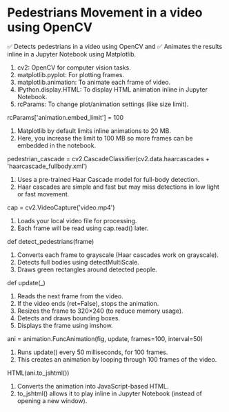 # Pedestrians Movement in a video using OpenCV

✅ Detects pedestrians in a video using OpenCV and
✅ Animates the results inline in a Jupyter Notebook using Matplotlib.

1. cv2: OpenCV for computer vision tasks.
2. matplotlib.pyplot: For plotting frames.
3. matplotlib.animation: To animate each frame of video.
4. IPython.display.HTML: To display HTML animation inline in Jupyter Notebook.
5. rcParams: To change plot/animation settings (like size limit).

rcParams['animation.embed_limit'] = 100

1. Matplotlib by default limits inline animations to 20 MB.
2. Here, you increase the limit to 100 MB so more frames can be embedded in the notebook.

pedestrian_cascade = cv2.CascadeClassifier(cv2.data.haarcascades + 'haarcascade_fullbody.xml')

1. Uses a pre-trained Haar Cascade model for full-body detection.
2. Haar cascades are simple and fast but may miss detections in low light or fast movement.

cap = cv2.VideoCapture('video.mp4')

1. Loads your local video file for processing.
2. Each frame will be read using cap.read() later.

def detect_pedestrians(frame)

1. Converts each frame to grayscale (Haar cascades work on grayscale).
2. Detects full bodies using detectMultiScale.
3. Draws green rectangles around detected people.

def update(_)

1. Reads the next frame from the video.
2. If the video ends (ret=False), stops the animation.
3. Resizes the frame to 320×240 (to reduce memory usage).
4. Detects and draws bounding boxes.
5. Displays the frame using imshow.

ani = animation.FuncAnimation(fig, update, frames=100, interval=50)

1. Runs update() every 50 milliseconds, for 100 frames.
2. This creates an animation by looping through 100 frames of the video.

HTML(ani.to_jshtml())

1. Converts the animation into JavaScript-based HTML.
2. to_jshtml() allows it to play inline in Jupyter Notebook (instead of opening a new window).
